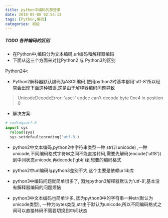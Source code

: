 ```yaml
---
title: python中编码的那些事
date: 2018-05-08 02:54:13
tags: [Python,编码]
categories: 初级
---
```

##### TODO 各种编码的区别

- 在Python中,编码分为文本编码,url编码和解释器编码
- 下面从这三个方面来对比Python2 与 Python3的区别

Python2中:
- Python2解释器默认编码为ASCII编码,使用python2时基本都用'utf-8'所以经常会出现下面这种错误,这是由于解释器编码问题导致
>UnicodeDecodeError: 'ascii' codec can't decode byte 0xe4 in position 0

- 解决方案:
 ```python
 # coding=utf-8
 import sys
   reload(sys)
   sys.setdefaultencoding('utf-8')  
 ```

- python2中文本编码,python2中字符串类型一种 str(非unicode) ,一种 unicode,不同编码格式字符串之间不能直接转码,需要先解码(encode('utf8'))到中间状态unicode,再decode('gbk')到想要的编码格式

- python2中url编码与python3差别不大,这个主要是依赖urllib库

- python3中编码问题就简单很多了, 因为python3解释器默认为'utf-8',基本没有解释器编码的问题烦恼

- python3中文本编码也简单许多, 因为python3中的字符串一种str(默认为unicode类型), 一种为bytes类型,str由于默认为unicode,所以不同编码格式之间可以直接转码不需要切换到中间状态
